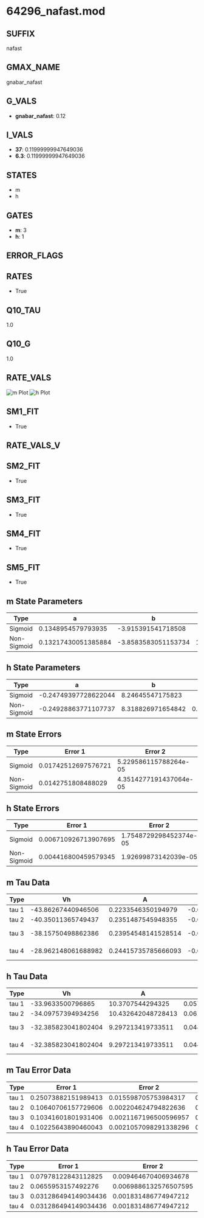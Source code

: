 # 64296_nafast.mod

## SUFFIX

nafast

## GMAX_NAME

gnabar_nafast

## G_VALS

- **gnabar_nafast**: 0.12

## I_VALS

- **37**: 0.11999999947649036
- **6.3**: 0.11999999947649036

## STATES

- m
- h

## GATES

- **m**: 3
- **h**: 1

## ERROR_FLAGS


## RATES

- True

## Q10_TAU

1.0

## Q10_G

1.0

## RATE_VALS

![m Plot](/Users/pbozelos/Dropbox/icg-Chai-Panos/supermodels/output_markdown_files/Na/64296_nafast.mod/images/m.png)
![h Plot](/Users/pbozelos/Dropbox/icg-Chai-Panos/supermodels/output_markdown_files/Na/64296_nafast.mod/images/h.png)

## SM1_FIT

- True

## RATE_VALS_V

## SM2_FIT

- True

## SM3_FIT

- True

## SM4_FIT

- True

## SM5_FIT

- True

## m State Parameters

| Type | a | b | c | d |
| --- | --- | --- | --- | --- |
| Sigmoid | 0.1348954579793935 | -3.915391541718508 |
| Non-Sigmoid | 0.13217430051385884 | -3.8583583051153734 | 1.0094744212297215 | -0.008524103012092464 |

## h State Parameters

| Type | a | b | c | d |
| --- | --- | --- | --- | --- |
| Sigmoid | -0.24749397728622044 | 8.24645547175823 |
| Non-Sigmoid | -0.24928863771107737 | 8.318826971654842 | 0.9969911074781705 | 0.0035761447508895366 |

## m State Errors

| Type | Error 1 | Error 2 | Error 3 |
| --- | --- | --- | --- |
| Sigmoid | 0.01742512697576721 | 5.229586115788264e-05 | 0.01141075080067317 |
| Non-Sigmoid | 0.0142751808488029 | 4.3514277191437064e-05 | 0.009348025499427393 |

## h State Errors

| Type | Error 1 | Error 2 | Error 3 |
| --- | --- | --- | --- |
| Sigmoid | 0.006710926713907695 | 1.7548729298452374e-05 | 0.004727834398558448 |
| Non-Sigmoid | 0.004416800459579345 | 1.92699873142039e-05 | 0.0031116270575705183 |

## m Tau Data

| Type | Vh | A | b1 | b2 | c1 | c2 | d1 | d2 | e1 | e2 |
| --- | --- | --- | --- | --- | --- | --- | --- | --- | --- | --- |
| tau 1 | -43.86267440946506 | 0.2233546350194979 | -0.020133125144580676 | -0.035364902212853426 |
| tau 2 | -40.35011365749437 | 0.2351487545948355 | -0.031081707461888212 | 0.0001189587771853563 | -0.0501479787632069 | -0.0004164139983828449 |
| tau 3 | -38.15750498862386 | 0.23954548141528514 | -0.03642936992102697 | 0.00022567339025378886 | -5.272843176607344e-07 | -0.05200237091281513 | -0.0005348209530803807 | -1.7193184989969368e-06 |
| tau 4 | -28.962148061688982 | 0.24415735785666093 | -0.05792542769108104 | 0.0008721976629797789 | -7.344286613104216e-06 | 2.3910336284384554e-08 | -0.05108023146838514 | -0.0008433499099718361 | -1.1413373881434427e-05 | -7.357427393208161e-08 |

## h Tau Data

| Type | Vh | A | b1 | b2 | c1 | c2 | d1 | d2 | e1 | e2 |
| --- | --- | --- | --- | --- | --- | --- | --- | --- | --- | --- |
| tau 1 | -33.9633500796865 | 10.3707544294325 | 0.057744993200066756 | 0.17243249099567518 |
| tau 2 | -34.09757394934256 | 10.432642048728413 | 0.061761294674242344 | 0.0001160718034469531 | 0.18198389785187366 | -0.0011615028439509005 |
| tau 3 | -32.385823041802404 | 9.297213419733511 | 0.04443650798470274 | -0.0002684395123415622 | -1.967752059610909e-06 | 0.220918735644952 | -0.0037488596418610194 | 1.890739798166613e-05 |
| tau 4 | -32.385823041802404 | 9.297213419733511 | 0.04443650798470274 | -0.0002684395123415622 | -1.967752059610909e-06 | 0.0 | 0.220918735644952 | -0.0037488596418610194 | 1.890739798166613e-05 | 0.0 |

## m Tau Error Data

| Type | Error 1 | Error 2 | Error 3 |
| --- | --- | --- | --- |
| tau 1 | 0.25073882151989413 | 0.015598705753984317 | 0.07792753798827516 |
| tau 2 | 0.10640706157729606 | 0.002204624794822636 | 0.03307042875539544 |
| tau 3 | 0.10341601801931406 | 0.0021167196500596957 | 0.03214083732206116 |
| tau 4 | 0.10225643890460043 | 0.0021057098291338296 | 0.031780449788273976 |

## h Tau Error Data

| Type | Error 1 | Error 2 | Error 3 |
| --- | --- | --- | --- |
| tau 1 | 0.07978122843112825 | 0.009464670406934678 | 0.05737785971138174 |
| tau 2 | 0.0655953157492276 | 0.0069886132576507595 | 0.047175493518905 |
| tau 3 | 0.031286494149034436 | 0.001831486774947212 | 0.022500932956853903 |
| tau 4 | 0.031286494149034436 | 0.001831486774947212 | 0.022500932956853903 |

